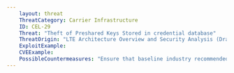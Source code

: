 ```yaml
---
    layout: threat
    ThreatCategory: Carrier Infrastructure
    ID: CEL-29
    Threat: "Theft of Preshared Keys Stored in credential database"
    ThreatOrigin: "LTE Architecture Overview and Security Analysis (Draft NISTIR 8071) [^166]"
    ExploitExample:
    CVEExample:
    PossibleCountermeasures: "Ensure that baseline industry recommended practices are implemented and validated"
---
```

